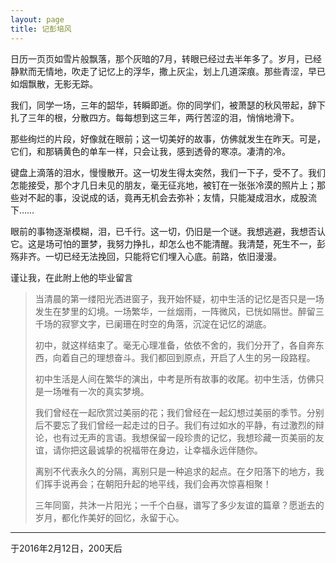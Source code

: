 ```yaml
---
layout: page
title: 记彭培风
---
```


日历一页页如雪片般飘落，那个灰暗的7月，转眼已经过去半年多了。岁月，已经静默而无情地，吹走了记忆上的浮华，撒上灰尘，划上几道深痕。那些青涩，早已如烟飘散，无影无踪。

我们，同学一场，三年的韶华，转瞬即逝。你的同学们，被萧瑟的秋风带起，辞下扎了三年的根，分散四方。每每想到这三年，两行苦涩的泪，悄悄地滑下。

那些绚烂的片段，好像就在眼前；这一切美好的故事，仿佛就发生在昨天。可是，它们，和那辆黄色的单车一样，只会让我，感到透骨的寒凉。凄清的冷。

键盘上滴落的泪水，慢慢散开。这一切发生得太突然，我们一下子，受不了。我们怎能接受，那个才几日未见的朋友，毫无征兆地，被钉在一张张冷漠的照片上；那些对不起的事，没说成的话，竟再无机会去弥补；友情，只能凝成泪水，成股流下……

眼前的事物逐渐模糊，泪，已千行。这一切，仍旧是一个谜。我想逃避，我想否认它。这是场可怕的噩梦，我努力挣扎，却怎么也不能清醒。我清楚，死生不一，彭殇非齐。一切已经无法挽回，只能将它们埋入心底。前路，依旧漫漫。

谨让我，在此附上他的毕业留言

> 当清晨的第一缕阳光洒进窗子，我开始怀疑，初中生活的记忆是否只是一场发生在梦里的幻境。一场繁华，一丝烟雨，一阵微风，已恍如隔世。醉留三千场的寂寥文字，已阑珊在时空的角落，沉淀在记忆的湖底。
> 
> 初中，就这样结束了。毫无心理准备，依依不舍的，我们分开了，各自奔东西，向着自己的理想奋斗。我们都回到原点，开启了人生的另一段路程。
> 
> 初中生活是人间在繁华的演出，中考是所有故事的收尾。初中生活，仿佛只是一场唯有一次的真实梦境。
> 
> 我们曾经在一起欣赏过美丽的花；我们曾经在一起幻想过美丽的季节。分别后不要忘了我们曾经一起走过的日子。我们有过如水的平静，有过激烈的辩论，也有过无声的言语。我想保留一段珍贵的记忆，我想珍藏一页美丽的友谊，请你把这最诚挚的祝福带在身边，让幸福永远伴随你。
> 
> 离别不代表永久的分隔，离别只是一种追求的起点。在夕阳落下的地方，我们挥手说再会；在朝阳升起的地平线，我们会再次惊喜相聚！
> 
> 三年同窗，共沐一片阳光；一千个白昼，谱写了多少友谊的篇章？愿逝去的岁月，都化作美好的回忆，永留于心。

---
于2016年2月12日，200天后
